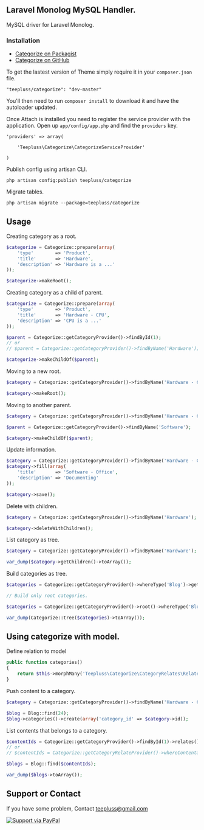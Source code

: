 ## Laravel Monolog MySQL Handler.

MySQL driver for Laravel Monolog.

### Installation

- [Categorize on Packagist](https://packagist.org/packages/teepluss/categorize)
- [Categorize on GitHub](https://github.com/teepluss/laravel4-categorize)

To get the lastest version of Theme simply require it in your `composer.json` file.

~~~
"teepluss/categorize": "dev-master"
~~~

You'll then need to run `composer install` to download it and have the autoloader updated.

Once Attach is installed you need to register the service provider with the application. Open up `app/config/app.php` and find the `providers` key.

~~~
'providers' => array(

    'Teepluss\Categorize\CategorizeServiceProvider'

)
~~~

Publish config using artisan CLI.

~~~
php artisan config:publish teepluss/categorize
~~~

Migrate tables.

~~~
php artisan migrate --package=teepluss/categorize
~~~

## Usage

Creating category as a root.
~~~php
$categorize = Categorize::prepare(array(
    'type'        => 'Product',
    'title'       => 'Hardware',
    'description' => 'Hardware is a ...'
));

$categorize->makeRoot();
~~~

Creating category as a child of parent.
~~~php
$categorize = Categorize::prepare(array(
    'type'        => 'Product',
    'title'       => 'Hardware - CPU',
    'description' => 'CPU is a ...'
));

$parent = Categorize::getCategoryProvider()->findById(1);
// or
// $parent = Categorize::getCategoryProvider()->findByName('Hardware');

$categorize->makeChildOf($parent);
~~~

Moving to a new root.
~~~php
$category = Categorize::getCategoryProvider()->findByName('Hardware - CPU');

$category->makeRoot();
~~~

Moving to another parent.
~~~php
$category = Categorize::getCategoryProvider()->findByName('Hardware - CPU');

$parent = Categorize::getCategoryProvider()->findByName('Software');

$category->makeChildOf($parent);
~~~

Update information.
~~~php
$category = Categorize::getCategoryProvider()->findByName('Hardware - CPU');
$category->fill(array(
    'title'       => 'Software - Office',
    'description' => 'Documenting'
));

$category->save();
~~~

Delete with children.
~~~php
$category = Categorize::getCategoryProvider()->findByName('Hardware');

$category->deleteWithChildren();
~~~

List category as tree.
~~~php
$category = Categorize::getCategoryProvider()->findByName('Hardware');

var_dump($category->getChildren()->toArray());
~~~

Build categories as tree.
~~~php
$categories = Categorize::getCategoryProvider()->whereType('Blog')->get();

// Build only root categories.

$categories = Categorize::getCategoryProvider()->root()->whereType('Blog')->get();

var_dump(Categorize::tree($categories)->toArray());
~~~

## Using categorize with model.

Define relation to model
~~~php
public function categories()
{
    return $this->morphMany('Teepluss\Categorize\CategoryRelates\Relate', 'contentable');
}
~~~

Push content to a category.
~~~php
$category = Categorize::getCategoryProvider()->findByName('Hardware - CPU');

$blog = Blog::find(24);
$blog->categories()->create(array('category_id' => $category->id));
~~~

List contents that belongs to a category.
~~~php
$contentIds = Categorize::getCategoryProvider()->findById(1)->relates()->whereContentableType('Blog')->lists('contentable_id');
// or
// $contentIds = Categorize::getCategoryRelateProvider()->whereContentableType('Blog')->whereCategoryId(1)->lists('contentable_id');

$blogs = Blog::find($contentIds);

var_dump($blogs->toArray());
~~~

## Support or Contact

If you have some problem, Contact teepluss@gmail.com


[![Support via PayPal](https://rawgithub.com/chris---/Donation-Badges/master/paypal.jpeg)](https://www.paypal.com/cgi-bin/webscr?cmd=_s-xclick&hosted_button_id=9GEC8J7FAG6JA)
